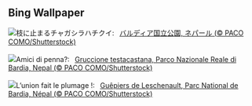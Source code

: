 ## Bing Wallpaper
![](https://www.bing.com/th?id=OHR.ChestnutBeeEater_JA-JP3019275557_UHD.jpg&w=1000)枝に止まるチャガシラハチクイ:&nbsp;&ensp;[バルディア国立公園, ネパール (© PACO COMO/Shutterstock)](https://www.bing.com/th?id=OHR.ChestnutBeeEater_JA-JP3019275557_UHD.jpg)
<br><br/>
![](https://www.bing.com/th?id=OHR.ChestnutBeeEater_IT-IT3152555866_UHD.jpg&w=1000)Amici di penna?:&nbsp;&ensp;[Gruccione testacastana, Parco Nazionale Reale di Bardia, Nepal (© PACO COMO/Shutterstock)](https://www.bing.com/th?id=OHR.ChestnutBeeEater_IT-IT3152555866_UHD.jpg)
<br><br/>
![](https://www.bing.com/th?id=OHR.ChestnutBeeEater_FR-FR2288715924_UHD.jpg&w=1000)L’union fait le plumage !:&nbsp;&ensp;[Guêpiers de Leschenault, Parc National de Bardia, Népal (© PACO COMO/Shutterstock)](https://www.bing.com/th?id=OHR.ChestnutBeeEater_FR-FR2288715924_UHD.jpg)
<br><br/>

